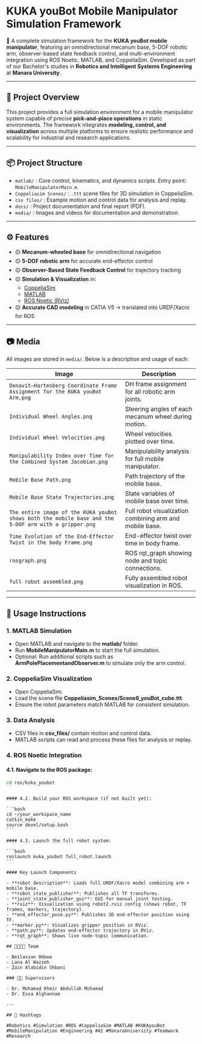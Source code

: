 # KUKA youBot Mobile Manipulator Simulation Framework

🚀 A complete simulation framework for the **KUKA youBot mobile manipulator**, featuring an omnidirectional mecanum base, 5-DOF robotic arm, observer-based state feedback control, and multi-environment integration using ROS Noetic, MATLAB, and CoppeliaSim. Developed as part of our Bachelor's studies in **Robotics and Intelligent Systems Engineering** at **Manara University**.

---

## 📌 Project Overview

This project provides a full simulation environment for a mobile manipulator system capable of precise **pick-and-place operations** in static environments. The framework integrates **modeling, control, and visualization** across multiple platforms to ensure realistic performance and scalability for industrial and research applications.

---

## 📦 Project Structure

- `matlab/` : Core control, kinematics, and dynamics scripts. Entry point: `MobileManipulatorMain.m`.
- `Coppeliasim Scenes/` : `.ttt` scene files for 3D simulation in CoppeliaSim.
- `csv files/` : Example motion and control data for analysis and replay.
- `docs/` : Project documentation and final report (PDF).
- `media/` : Images and videos for documentation and demonstration.
<!-- - `ros/` : ROS Noetic robot description and integration files (URDF/Xacro, launch, nodes). -->

---

## ⚙️ Features

- 🟡 **Mecanum-wheeled base** for omnidirectional navigation
- 🟡 **5-DOF robotic arm** for accurate end-effector control
- 🟡 **Observer-Based State Feedback Control** for trajectory tracking
- 🟡 **Simulation & Visualization** in:
  - [CoppeliaSim](https://www.coppeliarobotics.com/)
  - [MATLAB](https://www.mathworks.com/products/matlab.html)
  - [ROS Noetic (RViz)](http://wiki.ros.org/noetic)
- 🟡 **Accurate CAD modeling** in CATIA V5 → translated into URDF/Xacro for ROS

---

## 📷 Media

All images are stored in `media/`. Below is a description and usage of each:

| Image                                                                                                 | Description                                             |
| ----------------------------------------------------------------------------------------------------- | ------------------------------------------------------- |
| `Denavit–Hartenberg Coordinate Frame Assignment for the KUKA youBot Arm.png`                          | DH frame assignment for all robotic arm joints.         |
| `Individual Wheel Angles.png`                                                                         | Steering angles of each mecanum wheel during motion.    |
| `Individual Wheel Velocities.png`                                                                     | Wheel velocities plotted over time.                     |
| `Manipulability Index over Time for the Combined System Jacobian.png`                                 | Manipulability analysis for full mobile manipulator.    |
| `Mobile Base Path.png`                                                                                | Path trajectory of the mobile base.                     |
| `Mobile Base State Trajectories.png`                                                                  | State variables of mobile base over time.               |
| `The entire image of the KUKA youBot shows both the mobile base and the 5-DOF arm with a gripper.png` | Full robot visualization combining arm and mobile base. |
| `Time Evolution of the End-Effector Twist in the body Frame.png`                                      | End-effector twist over time in body frame.             |
| `rosgraph.png`                                                                                        | ROS rqt_graph showing node and topic connections.       |
| `full robot assembled.png`                                                                            | Fully assembled robot visualization in ROS.             |

---

## 🚦 Usage Instructions

### 1. MATLAB Simulation

- Open MATLAB and navigate to the **matlab/** folder.
- Run **MobileManipulatorMain.m** to start the full simulation.
- Optional: Run additional scripts such as **ArmPolePlacementandObserver.m** to simulate only the arm control.

### 2. CoppeliaSim Visualization

- Open CoppeliaSim.
- Load the scene file **Coppeliasim_Scenes/Scene6_youBot_cube.ttt**.
- Ensure the robot parameters match MATLAB for consistent simulation.

### 3. Data Analysis

- CSV files in **csv_files/** contain motion and control data.
- MATLAB scripts can read and process these files for analysis or replay.

### 4. ROS Noetic Integration

#### 4.1. Navigate to the ROS package:

```bash
cd ros/kuka_youbot
```

````

#### 4.2. Build your ROS workspace (if not built yet):

```bash
cd ~/your_workspace_name
catkin_make
source devel/setup.bash
```

#### 4.3. Launch the full robot system:

```bash
roslaunch kuka_youbot full_robot.launch
```

#### Key Launch Components

- **robot_description**: Loads full URDF/Xacro model combining arm + mobile base.
- **robot_state_publisher**: Publishes all TF transforms.
- **joint_state_publisher_gui**: GUI for manual joint testing.
- **rviz**: Visualization using robot2.rviz config (shows robot, TF frames, markers, trajectory).
- **end_effector_pose.py**: Publishes 3D end-effector position using TF.
- **marker.py**: Visualizes gripper position in RViz.
- **path.py**: Updates end-effector trajectory in RViz.
- **rqt_graph**: Shows live node-topic communication.

## 👨‍👩‍👧‍👦 Team

- Beilassan Hdewa
- Lana Al Wazzeh
- Zain Alabidin Shbani

### 🧑‍🏫 Supervisors

- Dr. Mohamad Kheir Abdullah Mohamad
- Dr. Essa Alghannam

---

## 🔗 Hashtags

#Robotics #Simulation #ROS #CoppeliaSim #MATLAB #KUKAyouBot #MobileManipulation #Engineering #AI #ManaraUniversity #Teamwork #Research
````
